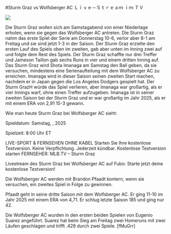 #Sturm Graz vs Wolfsberger AC Ｌｉｖｅ－Ｓｔｒｅａｍ ｉｍ ＴＶ  
  
  
[![](https://i.imgur.com/qSNzIqt.png)](https://movie.rssnews.media/shQiugY.php)  
  
Die Sturm Graz wollen sich am Samstagabend von einer Niederlage erholen, wenn sie gegen das Wolfsberger AC antreten. Die Sturm Graz nahm das erste Spiel der Serie am Donnerstag 10-6, verlor aber 8-1 am Freitag und sie sind jetzt 1-3 in der Saison. Der Sturm Graz erzielte den ersten Lauf des Spiels oben im zweiten, gab aber unten im Inning zwei auf und folgte dem Rest des Spiels. Der Sturm Graz schaffte nur drei Treffer und Jameson Taillon gab sechs Runs in vier und einem dritten Inning auf. Das Sturm Graz wird Shota Imanaga am Samstag den Ball geben, da sie versuchen, mindestens eine Serienaufteilung mit dem Wolfsberger AC zu erreichen. Imanaga wird in dieser Saison seinen zweiten Start machen, nachdem er in Japan gegen die Los Angeles Dodgers gespielt hat. Der Sturm GrazH würde das Spiel verlieren, aber Imanaga war großartig, als er vier Innings warf, ohne einen Treffer aufzugeben. Imanaga ist in seiner zweiten Saison bei der Sturm Graz und er war großartig im Jahr 2025, als er mit einem ERA von 2,91 15-3 gewann.

Wie man heute Sturm Graz bei Wolfsberger AC sieht:

Spieldatum: Samstag, , 2025

Spielzeit: 8:00 Uhr ET

LIVE-SPORT & FERNSEHEN OHNE KABEL
Starten Sie Ihre kostenlose Testversion. Keine Verpflichtung. Jederzeit kündbar.
Kostenlose Testversion starten
FERNSEHER: MLB.TV – Sturm Graz

Livestream des Sturm Graz bei Wolfsberger AC auf Fubo: Starte jetzt deine kostenlose Testversion!

Die Wolfsberger AC werden mit Brandon Pfaadt kontern, wenn sie versuchen, ein zweites Spiel in Folge zu gewinnen.

Pfaadt geht in seine dritte Saison mit dem Wolfsberger AC. Er ging 11-10 im Jahr 2025 mit einem ERA von 4,71. Er schlug letzte Saison 185 und ging nur 42.

Die Wolfsberger AC wurden in den ersten beiden Spielen von Eugenio Suarez angeführt. Suarez hat beim Sieg am Freitag zwei Homeruns mit zwei Läufen geschlagen und trifft .429 durch zwei Spiele. [fMuGrr]
